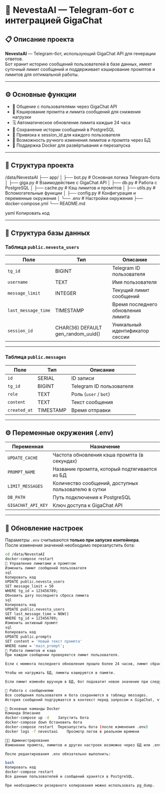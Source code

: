 # 🤖 NevestaAI — Telegram-бот с интеграцией GigaChat

## 📋 Описание проекта
**NevestaAI** — Telegram-бот, использующий GigaChat API для генерации ответов.  
Бот хранит историю сообщений пользователей в базе данных, имеет суточный лимит сообщений и поддерживает кэширование промптов и лимитов для оптимальной работы.

---

## ⚙️ Основные функции
- 💬 Общение с пользователями через GigaChat API  
- 🧠 Кэширование промпта и лимита сообщений для снижения нагрузки  
- 🗓️ Автоматическое обновление лимита каждые 24 часа  
- 💾 Сохранение истории сообщений в PostgreSQL  
- 🔐 Привязка к session_id для каждого пользователя  
- 🧍 Возможность ручного изменения лимитов и промпта через БД  
- 🧰 Поддержка Docker для развёртывания и перезапуска  

---

## 🧩 Структура проекта
/data/NevestaAI
├── app/
│ ├── bot.py # Основная логика Telegram-бота
│ ├── giga.py # Взаимодействие с GigaChat API
│ ├── db.py # Работа с PostgreSQL
│ ├── cache.py # Кэш лимитов и промптов
│ ├── utils.py # Вспомогательные функции
│ ├── config.py # Конфигурация и переменные окружения
│ └── .env # Настройки окружения
├── docker-compose.yml
└── README.md

yaml
Копировать код

---

## 🧱 Структура базы данных

### Таблица `public.nevesta_users`

| Поле | Тип | Описание |
|------|-----|-----------|
| `tg_id` | BIGINT | Telegram ID пользователя |
| `username` | TEXT | Имя пользователя |
| `message_limit` | INTEGER | Текущий лимит сообщений |
| `last_message_time` | TIMESTAMP | Время последнего обновления лимита |
| `session_id` | CHAR(36) DEFAULT gen_random_uuid() | Уникальный идентификатор сессии |

---

### Таблица `public.messages`

| Поле | Тип | Описание |
|------|-----|-----------|
| `id` | SERIAL | ID записи |
| `tg_id` | BIGINT | Telegram ID пользователя |
| `role` | TEXT | Роль (`user` / `bot`) |
| `content` | TEXT | Текст сообщения |
| `created_at` | TIMESTAMP | Время отправки |

---

## ⚙️ Переменные окружения (.env)

| Переменная | Назначение |
|-------------|------------|
| `UPDATE_CACHE` | Частота обновления кэша промпта (в секундах) |
| `PROMPT_NAME` | Название промпта, который подтягивается из БД |
| `LIMIT_MESSAGES` | Количество сообщений, доступных пользователю в сутки |
| `DB_PATH` | Путь подключения к PostgreSQL |
| `GIGACHAT_API_KEY` | Ключ доступа к GigaChat API |

---

## 🔄 Обновление настроек

Параметры `.env` считываются **только при запуске контейнера**.  
После изменения значений необходимо перезапустить бота:

```bash
cd /data/NevestaAI
docker-compose restart
🧮 Управление лимитами и промптом
Изменить лимит сообщений пользователя
sql
Копировать код
UPDATE public.nevesta_users
SET message_limit = 50
WHERE tg_id = 123456789;
Обновить дату последнего сброса лимита
sql
Копировать код
UPDATE public.nevesta_users
SET last_message_time = NOW()
WHERE tg_id = 123456789;
Изменить активный промпт
sql
Копировать код
UPDATE public.prompts
SET content = 'Новый текст промпта'
WHERE name = 'main_prompt';
🧹 Работа лимитов и кэша
При каждом сообщении проверяется лимит пользователя.

Если с момента последнего обновления прошло более 24 часов, лимит сбрасывается до значения LIMIT_MESSAGES из .env.

Чтобы не нагружать БД, лимиты кэшируются в памяти.

Если лимит изменён вручную в БД, бот подхватит новое значение при следующем обращении.

💾 Работа с сообщениями
Все сообщения пользователя и бота сохраняются в таблицу messages.
История сообщений подгружается в контекст перед запросом к GigaChat, чтобы ответы оставались осмысленными и последовательными.

🧰 Основные команды Docker
Команда	Описание
docker-compose up -d	Запустить бота
docker-compose down	Остановить бота
docker-compose restart	Перезапустить бота (после изменения .env)
docker logs -f nevestaai	Просмотр логов в реальном времени

👨‍💻 Администрирование
Изменение промпта, лимитов и других настроек возможно через БД или .env файл.

После редактирования .env обязательно выполнить:

bash
Копировать код
docker-compose restart
Все данные пользователей и сообщений хранятся в PostgreSQL.

При необходимости резервного копирования можно использовать pg_dump.